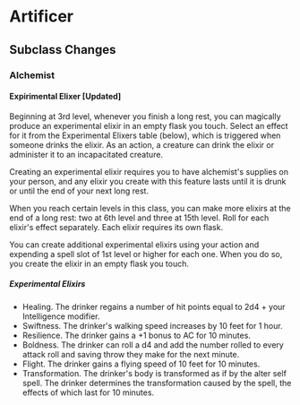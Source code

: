 # Artificer

## Subclass Changes

### Alchemist

#### Expirimental Elixer [Updated]

Beginning at 3rd level, whenever you finish a long rest, you can magically produce an experimental elixir in an empty flask you touch. Select an effect for it from the Experimental Elixers table (below), which is triggered when someone drinks the elixir. As an action, a creature can drink the elixir or administer it to an incapacitated creature.

Creating an experimental elixir requires you to have alchemist's supplies on your person, and any elixir you create with this feature lasts until it is drunk or until the end of your next long rest.

When you reach certain levels in this class, you can make more elixirs at the end of a long rest: two at 6th level and three at 15th level. Roll for each elixir's effect separately. Each elixir requires its own flask.

You can create additional experimental elixirs using your action and expending a spell slot of 1st level or higher for each one. When you do so, you create the elixir in an empty flask you touch.

##### Experimental Elixirs

- Healing. The drinker regains a number of hit points equal to 2d4 + your Intelligence modifier.
- Swiftness. The drinker's walking speed increases by 10 feet for 1 hour.
- Resilience. The drinker gains a +1 bonus to AC for 10 minutes.
- Boldness. The drinker can roll a d4 and add the number rolled to every attack roll and saving throw they make for the next minute.
- Flight. The drinker gains a flying speed of 10 feet for 10 minutes.
- Transformation. The drinker's body is transformed as if by the alter self spell. The drinker determines the transformation caused by the spell, the effects of which last for 10 minutes.
